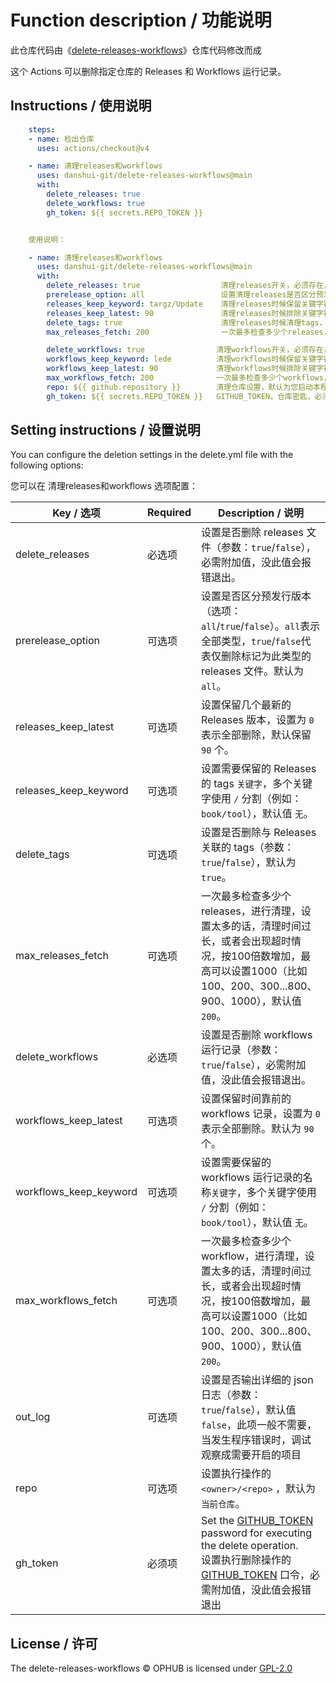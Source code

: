 # Function description / 功能说明

此仓库代码由《[delete-releases-workflows](https://github.com/ophub/delete-releases-workflows)》仓库代码修改而成

这个 Actions 可以删除指定仓库的 Releases 和 Workflows 运行记录。

## Instructions / 使用说明

```yaml
    steps:
    - name: 检出仓库
      uses: actions/checkout@v4

    - name: 清理releases和workflows
      uses: danshui-git/delete-releases-workflows@main
      with:
        delete_releases: true
        delete_workflows: true
        gh_token: ${{ secrets.REPO_TOKEN }}
```

```yaml

    使用说明：

    - name: 清理releases和workflows
      uses: danshui-git/delete-releases-workflows@main
      with:
        delete_releases: true                  清理releases开关，必须存在，如果不开就写false
        prerelease_option: all                 设置清理releases是否区分预发行版本
        releases_keep_keyword: targz/Update    清理releases时候保留关键字符名称的tags不清理（targz/Update 改成你需要的关键字符,不需要的就不附加此项）
        releases_keep_latest: 90               清理releases时候排除关键字符tags外，再保留N个时间靠前的发布不清理
        delete_tags: true                      清理releases时候清理tags，一般都开启同步清理的
        max_releases_fetch: 200                一次最多检查多少个releases，进行清理，设置太多的话，清理时间过长，或者会出现超时情况，按100倍数增加，最高可以设置1000（比如100、200、300...800、900、1000）

        delete_workflows: true                清理workflows开关，必须存在，如果不开就写false
        workflows_keep_keyword: lede          清理workflows时候保留关键字符名称的runs不清理（lede 改成你需要的关键字符,不需要的就不附加此项）
        workflows_keep_latest: 90             清理workflows时候排除关键字符runs外，再保留N个时间靠前的runs不清理
        max_workflows_fetch: 200              一次最多检查多少个workflows，进行清理，设置太多的话，清理时间过长，或者会出现超时情况，按100倍数增加，最高可以设置1000（比如100、200、300...800、900、1000）
        repo: ${{ github.repository }}        清理仓库设置，默认为您启动本程序的自身仓库
        gh_token: ${{ secrets.REPO_TOKEN }}   GITHUB_TOKEN，仓库密匙，必须存在
```

## Setting instructions / 设置说明

You can configure the deletion settings in the delete.yml file with the following options:

您可以在 清理releases和workflows 选项配置：

| Key / 选项               | Required   | Description / 说明                       |
| ----------------------- | ---------- | ---------------------------------------- |
| delete_releases         | 必选项 | 设置是否删除 releases 文件（参数：`true`/`false`），必需附加值，没此值会报错退出。 |
| prerelease_option       | 可选项 | 设置是否区分预发行版本（选项：`all`/`true`/`false`）。`all`表示全部类型，`true`/`false`代表仅删除标记为此类型的 releases 文件。默认为 `all`。 |
| releases_keep_latest    | 可选项 | 设置保留几个最新的 Releases 版本，设置为 `0` 表示全部删除，默认保留 `90` 个。 |
| releases_keep_keyword   | 可选项   | 设置需要保留的 Releases 的 tags `关键字`，多个关键字使用 `/` 分割（例如：`book/tool`），默认值 `无`。 |
| delete_tags             | 可选项   | 设置是否删除与 Releases 关联的 tags（参数：`true`/`false`），默认为 `true`。 |
| max_releases_fetch   | 可选项   | 一次最多检查多少个releases，进行清理，设置太多的话，清理时间过长，或者会出现超时情况，按100倍数增加，最高可以设置1000（比如100、200、300...800、900、1000），默认值 `200`。 |
| delete_workflows        | 必选项 | 设置是否删除 workflows 运行记录（参数：`true`/`false`），必需附加值，没此值会报错退出。 |
| workflows_keep_latest      | 可选项 | 设置保留时间靠前的 workflows 记录，设置为 `0` 表示全部删除。默认为 `90` 个。 |
| workflows_keep_keyword  | 可选项   | 设置需要保留的 workflows 运行记录的名称`关键字`，多个关键字使用 `/` 分割（例如：`book/tool`），默认值 `无`。 |
| max_workflows_fetch   | 可选项   | 一次最多检查多少个workflow，进行清理，设置太多的话，清理时间过长，或者会出现超时情况，按100倍数增加，最高可以设置1000（比如100、200、300...800、900、1000），默认值 `200`。 |
| out_log                 | 可选项   | 设置是否输出详细的 json 日志（参数：`true`/`false`），默认值 `false`，此项一般不需要，当发生程序错误时，调试观察成需要开启的项目 |
| repo                    | 可选项   | 设置执行操作的 `<owner>/<repo>` ，默认为`当前仓库`。 |
| gh_token                | 必须项 | Set the [GITHUB_TOKEN](https://docs.github.com/en/actions/security-guides/automatic-token-authentication) password for executing the delete operation.<br />设置执行删除操作的 [GITHUB_TOKEN](https://docs.github.com/zh/actions/security-guides/automatic-token-authentication#about-the-github_token-secret) 口令，必需附加值，没此值会报错退出 |


## License / 许可

The delete-releases-workflows © OPHUB is licensed under [GPL-2.0](https://github.com/ophub/delete-releases-workflows/blob/main/LICENSE)
